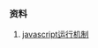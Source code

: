 ### 资料

1. [javascript运行机制](https://app.yinxiang.com/Home.action#n=3240041d-8195-41bb-949b-a92aface51d9&ses=4&sh=2&sds=5&)